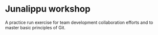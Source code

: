 # Junalippu workshop
 A practice run exercise for team development collaboration efforts and to master basic principles of Git.
